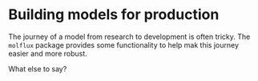 # Building models for production

The journey of a model from research to development is often tricky. The ``molflux`` package provides some
functionality to help mak this journey easier and more robust.

What else to say?
